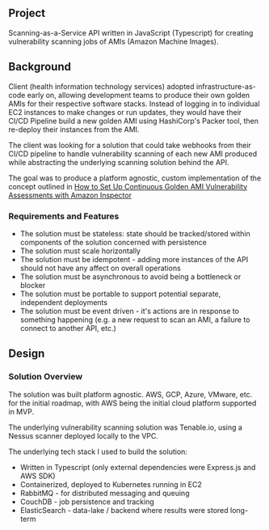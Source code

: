 ## Project

Scanning-as-a-Service API written in JavaScript (Typescript) for creating
vulnerability scanning jobs of AMIs (Amazon Machine Images).

## Background

Client (health information technology services) adopted infrastructure-as-code
early on, allowing development teams to produce their own golden AMIs for their
respective software stacks. Instead of logging in to individual EC2 instances
to make changes or run updates, they would have their CI/CD Pipeline build a
new golden AMI using HashiCorp's Packer tool, then re-deploy their instances
from the AMI.

The client was looking for a solution that could take webhooks from their CI/CD
pipeline to handle vulnerability scanning of each new AMI produced while
abstracting the underlying scanning solution behind the API.

The goal was to produce a platform agnostic, custom implementation of the
concept outlined in [How to Set Up Continuous Golden AMI Vulnerability
Assessments with Amazon
Inspector](https://aws.amazon.com/blogs/security/how-to-set-up-continuous-golden-ami-vulnerability-assessments-with-amazon-inspector/)

### Requirements and Features

- The solution must be stateless: state should be tracked/stored within
  components of the solution concerned with persistence
- The solution must scale horizontally
- The solution must be idempotent - adding more instances of the API should not
  have any affect on overall operations
- The solution must be asynchronous to avoid being a bottleneck or blocker
- The solution must be portable to support potential separate, independent
  deployments
- The solution must be event driven - it's actions are in response to something
  happening (e.g. a new request to scan an AMI, a failure to connect to another
  API, etc.)

## Design

### Solution Overview

The solution was built platform agnostic. AWS, GCP, Azure, VMware, etc. for the
initial roadmap, with AWS being the initial cloud platform supported in MVP.

The underlying vulnerability scanning solution was Tenable.io, using a Nessus
scanner deployed locally to the VPC.

The underlying tech stack I used to build the solution:

- Written in Typescript (only external dependencies were Express.js and AWS SDK)
- Containerized, deployed to Kubernetes running in EC2
- RabbitMQ - for distributed messaging and queuing
- CouchDB - job persistence and tracking
- ElasticSearch - data-lake / backend where results were stored long-term
